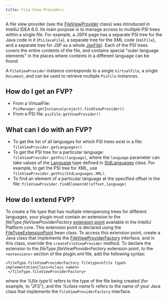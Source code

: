 ```yaml
---
title: File View Providers
---
```


A file view provider (see the [FileViewProvider](https://upsource.jetbrains.com/idea-community/file/1731d054af4ca27aa827c03929e27eeb0e6a8366/platform/core-api/src/com/intellij/psi/FileViewProvider.java) class) was introduced in IntelliJ IDEA 6.0. Its main purpose is to manage access to multiple PSI trees within a single file.
For example, a JSPX page has a separate PSI tree for the Java code in it (`PsiJavaFile`), a separate tree for the XML code (`XmlFile`), and a separate tree for JSP as a whole
[JspFile](https://upsource.jetbrains.com/idea-community/file/1731d054af4ca27aa827c03929e27eeb0e6a8366/java/jsp-openapi/src/com/intellij/psi/jsp/JspFile.java)).
Each of the PSI trees covers the entire contents of the file, and contains special "outer language elements" in the places where contents in a different language can be found.

A `FileViewProvider` instance corresponds to a single `VirtualFile`, a single `Document`, and can be used to retrieve multiple `PsiFile` instances.

## How do I get an FVP?

*  From a VirtualFile: `PsiManager.getInstance(project).findViewProvider()`
*  From a PSI file: `psiFile.getViewProvider()`

## What can I do with an FVP?

*  To get the list of all languages for which PSI trees exist in a file: `fileViewProvider.getLanguages()`
*  To get the PSI tree for a particular language: `fileViewProvider.getPsi(language)`, where the `language` parameter can take values of the
[Language](https://upsource.jetbrains.com/idea-community/file/1731d054af4ca27aa827c03929e27eeb0e6a8366/platform/core-api/src/com/intellij/lang/Language.java)
type defined in
[StdLanguages](https://upsource.jetbrains.com/idea-community/file/1731d054af4ca27aa827c03929e27eeb0e6a8366/platform/platform-api/src/com/intellij/lang/StdLanguages.java)
class. For example, to get the PSI tree for XML, use `fileViewProvider.getPsi(StdLanguages.XML)`.
*  To find an element of a particular language at the specified offset in the file: `fileViewProvider.findElementAt(offset,language)`

## How do I extend FVP?

To create a file type that has multiple interspersing trees for different languages, your plugin must contain an extension to the _fileType.fileViewProviderFactory_
[extension point](/basics/plugin_structure/plugin_extensions_and_extension_points.html)
available in the IntelliJ Platform core.
This extension point is declared using the
[FileTypeExtensionPoint](https://upsource.jetbrains.com/idea-community/file/1731d054af4ca27aa827c03929e27eeb0e6a8366/platform/core-api/src/com/intellij/openapi/fileTypes/FileTypeExtensionPoint.java)
bean class.
To access this extension point, create a Java class that implements the
[FileViewProviderFactory](https://upsource.jetbrains.com/idea-community/file/1731d054af4ca27aa827c03929e27eeb0e6a8366/platform/core-api/src/com/intellij/psi/FileViewProviderFactory.java)
interface, and in this class, override the `createFileViewProvider` method.
To declare the extension to the _fileType.fileViewProviderFactory_ extension point, to the `<extensions>` section of the plugin.xml file, add the following syntax:

```
<fileType.fileViewProviderFactory filetype=%file type% implementationClass=%class name%>
 </fileType.fileViewProviderFactory>
```

where the _%file type%_ refers to the type of the file being created (for example, to "JFS"), and the _%class name%_ refers to the name of your Java class that implements the `FileViewProviderFactory` interface.
